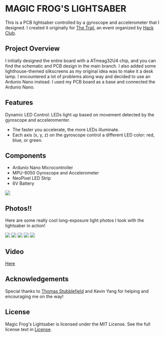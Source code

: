 # MAGIC FROG'S LIGHTSABER

This is a PCB lightsaber controlled by a gyroscope and accelerometer that I designed. I created it originally for [The Trail](https://github.com/hackclub/the-trail), an event organized by [Hack Club](https://github.com/hackclub). 

## Project Overview
I initially designed the entire board with a ATmeag32U4 chip, and you can find the schematic and PCB design in the main branch. I also added some lighthouse-themed silkscreens as my original idea was to make it a desk lamp. I encountered a lot of problems along way and decided to use an Ardunio Nano instead. I used my PCB board as a base and connected the Ardunio Nano. 

## Features
Dynamic LED Control: LEDs light up based on movement detected by the gyroscope and acceleromenter.
- The faster you accelerate, the more LEDs illuminate.
- Each axis (x, y, z) on the gyroscope control a different LED color: red, blue, or green.

## Components
- Ardunio Nano Microcontroller
- MPU-6050 Gyroscope and Accelerometer
- NeoPixel LED Strip
- 6V Battery

![](https://github.com/themagicfrog/lightsaber/blob/main/pcbphotos/pcbphoto2.JPG )

## Photos!!
Here are some really cool long-exposure light photos I took with the lightsaber in action!

![](https://github.com/themagicfrog/lightsaber/blob/main/demophotos/demophoto1.JPG)
![](https://github.com/themagicfrog/lightsaber/blob/main/demophotos/demophoto2.JPG)
![](https://github.com/themagicfrog/lightsaber/blob/main/demophotos/demophoto3.JPG)
![](https://github.com/themagicfrog/lightsaber/blob/main/demophotos/demophoto4.JPG)
![](https://github.com/themagicfrog/lightsaber/blob/main/demophotos/demophoto5.JPG)

## Video
[Here](https://youtu.be/aVmNQV3bQB4)

## Acknowledgements
Special thanks to [Thomas Stubblefield](https://github.com/serenityUX) and Kevin Yang for helping and encouraging me on the way!

## License
Magic Frog's Lightsaber is licensed under the MIT License. See the full license text in [License](https://github.com/themagicfrog/lightsaber/blob/main/LICENSE).
